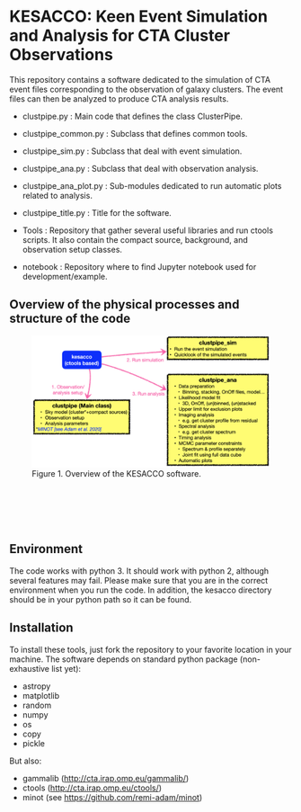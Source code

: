 # KESACCO: Keen Event Simulation and Analysis for CTA Cluster Observations

This repository contains a software dedicated to the simulation of CTA event files 
corresponding to the observation of galaxy clusters. The event files can then be analyzed 
to produce CTA analysis results.
                                                            
- clustpipe.py : 
	Main code that defines the class ClusterPipe.
    
- clustpipe_common.py : 
  Subclass that defines common tools.
   
- clustpipe_sim.py : 
  Subclass that deal with event simulation.
        
- clustpipe_ana.py : 
  Subclass that deal with observation analysis.
    
- clustpipe_ana_plot.py : 
  Sub-modules dedicated to run automatic plots related to analysis.

- clustpipe_title.py : 
	Title for the software.

- Tools :
  Repository that gather several useful libraries and run ctools scripts.
  It also contain the compact source, background, and observation setup 
  classes.

- notebook :
	Repository where to find Jupyter notebook used for development/example. 

## Overview of the physical processes and structure of the code
<figure>
	<img src="/overview.png" width="600" />
	<figcaption> Figure 1. Overview of the KESACCO software.</figcaption>
</figure>

<p style="margin-bottom:3cm;"> </p>

## Environment
The code works with python 3. It should work with python 2, although several features may fail. Please make sure that you are in the correct environment when you run the code. In addition, the kesacco directory should be in your python path so it can be found.

## Installation
To install these tools, just fork the repository to your favorite location in your machine.
The software depends on standard python package (non-exhaustive list yet):
- astropy
- matplotlib
- random
- numpy
- os
- copy
- pickle

But also:
- gammalib (http://cta.irap.omp.eu/gammalib/)
- ctools (http://cta.irap.omp.eu/ctools/)
- minot (see https://github.com/remi-adam/minot)
